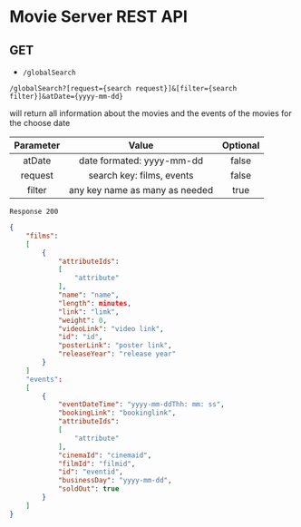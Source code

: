 # Movie Server REST API


## GET 
* `/globalSearch` 

 `/globalSearch?[request={search request}]&[filter={search filter}]&atDate={yyyy-mm-dd}`

will return all information about the movies and the events of the movies for the choose date

|Parameter|Value|Optional
|:--------:|:----:|:-------:
|atDate|date formated: yyyy-mm-dd|false
|request|search key: films, events|false
|filter|any key name as many as needed|true

`Response 200`
```json 
{
    "films": 
    [
        {
            "attributeIds": 
            [
                "attribute"
            ],
            "name": "name",
            "length": minutes,
            "link": "limk",
            "weight": 0,
            "videoLink": "video link",
            "id": "id",
            "posterLink": "poster link",
            "releaseYear": "release year"
        }
    ]
    "events": 
    [
        {
            "eventDateTime": "yyyy-mm-ddThh: mm: ss",
            "bookingLink": "bookinglink",
            "attributeIds": 
            [
                "attribute"
            ],
            "cinemaId": "cinemaid",
            "filmId": "filmid",
            "id": "eventid",
            "businessDay": "yyyy-mm-dd",
            "soldOut": true
        }
    ]
}
```


